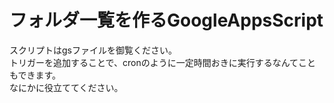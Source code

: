 # フォルダ一覧を作るGoogleAppsScript
スクリプトはgsファイルを御覧ください。  
トリガーを追加することで、cronのように一定時間おきに実行するなんてこともできます。  
なにかに役立ててください。

